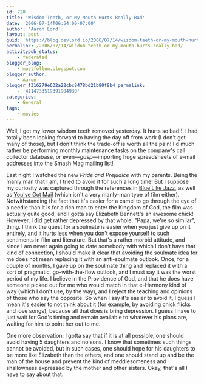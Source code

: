 ```yaml
---
id: 728
title: 'Wisdom Teeth, or My Mouth Hurts Really Bad'
date: '2006-07-14T06:54:00-07:00'
author: 'Aaron Lord'
layout: post
guid: 'https://blog.devlord.io/2006/07/14/wisdom-teeth-or-my-mouth-hurts-really-bad/'
permalink: /2006/07/14/wisdom-teeth-or-my-mouth-hurts-really-bad/
activitypub_status:
    - federated
blogger_blog:
    - mustfollow.blogspot.com
blogger_author:
    - Aaron
blogger_f316279e632a22cbc8478bd21b80f9b4_permalink:
    - '4114733519391904930'
categories:
    - General
tags:
    - movies
---
```


Well, I got my lower wisdom teeth removed yesterday.  It hurts so bad!!!  I had totally been looking forward to having the day off from work (I don't get many of those), but I don't think the trade-off is worth all the pain!  I'd much rather be performing monthly maintenance tasks on the company's call collector database, or even—*gasp*—importing huge spreadsheets of e-mail addresses into the Smash Mag mailing list!

Last night I watched the new <i>Pride and Prejudice</i> with my parents.  Being the manly man that I am, I tried to avoid it for such a long time!  But I suppose my curiosity was captured through the references in <a href="http://www.amazon.com/exec/obidos/ASIN/0785263705/lbmusic" target="_blank" rel="noopener">Blue Like Jazz</a>, as well as <a href="http://www.amazon.com/exec/obidos/ASIN/6305368171/lbmusic" target="_blank" rel="noopener">You've Got Mail</a> (which isn't a very manly-man type of film either).  Notwithstanding the fact that it's easier for a camel to go through the eye of a needle than it is for a rich man to enter the Kingdom of God, the film was actually quite good, and I gotta say Elizabeth Bennett's an awesome chick!  However, I did get rather depressed by that whole, "Papa, we're so similar", thing.  I think the quest for a soulmate is easier when you just give up on it entirely, and it hurts less when you don't expose yourself to such sentiments in film and literature.  But that's a rather morbid attitude, and since I am never again going to date somebody with which I don't have that kind of connection, I should make it clear that avoiding the soulmate idea for me does not mean replacing it with an anti-soulmate outlook.  Once, for a couple of months, I gave up on the soulmate thing and replaced it with a sort of pragmatic, go-with-the-flow outlook, and I must say it was the worst period of my life.  I believe in the Providence of God, and that he does have someone picked out for me who would match in that e-Harmony kind of way (which I don't use, by the way), and I reject the teaching and opinions of those who say the opposite.   So when I say it's easier to avoid it, I guess I mean it's easier to not think about it (for example, by avoiding chick flicks and love songs), because all that does is bring depression.  I guess I have to just wait for God's timing and remain available to whatever his plans are, waiting for him to point her out to me.

One more observation: I gotta say that if it is at all possible, one should avoid having 5 daughters and no sons.  I know that sometimes such things cannot be avoided, but in such cases, one should hope for his daughters to be more like Elizabeth than the others, and one should stand up and be the man of the house and prevent the kind of meddlesomeness and shallowness expressed by the mother and other sisters.  Okay, that's all I have to say about that.